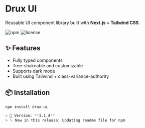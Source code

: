 # Drux UI

Reusable UI component library built with **Next.js + Tailwind CSS**.

![npm](https://img.shields.io/npm/v/drux-ui) ![license](https://img.shields.io/github/license/Shreesha99/next-components)

## ✨ Features

- Fully typed components
- Tree-shakeable and customizable
- Supports dark mode
- Built using Tailwind + class-variance-authority

## 📦 Installation

```bash
npm install drux-ui

> 🎉 Version: **1.1.4**  
> ✨ New in this release: Updating readme file for npm